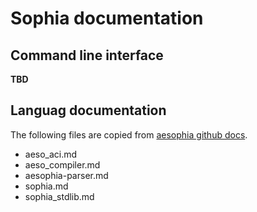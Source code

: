 # Sophia documentation

## Command line interface

**TBD**

## Languag documentation

The following files are copied from [aesophia github docs](https://github.com/aeternity/aesophia/tree/lima/docs).

- aeso_aci.md
- aeso_compiler.md
- aesophia-parser.md
- sophia.md
- sophia_stdlib.md

